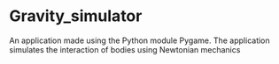 # Gravity_simulator
An application made using the Python module Pygame. The application simulates the interaction of bodies using Newtonian mechanics
